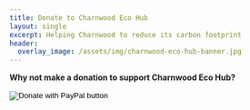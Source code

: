 ```yaml
---
title: Donate to Charnwood Eco Hub
layout: single
excerpt: Helping Charnwood to reduce its carbon footprint
header:
  overlay_image: /assets/img/charnwood-eco-hub-banner.jpg
---
```


**Why not make a donation to support Charnwood Eco Hub?**

<form action="https://www.paypal.com/donate" method="post" target="_top">
<input type="hidden" name="hosted_button_id" value="V54MWPK2EZGPY" />
<input type="image" src="https://www.paypalobjects.com/en_GB/i/btn/btn_donate_SM.gif" border="0"
name="submit" title="PayPal - The safer, easier way to pay online!" alt="Donate with PayPal button" />
<img alt="" border="0" src="https://www.paypal.com/en_GB/i/scr/pixel.gif" width="1" height="1" />
</form>

